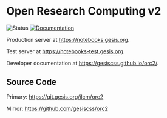 # Open Research Computing v2

![Status](https://github.com/gesiscss/orc2-status-bot/actions/workflows/status-verification.yml/badge.svg) [![Documentation](https://github.com/gesiscss/orc2/actions/workflows/quarto.yml/badge.svg)](https://gesiscss.github.io/orc2/)

Production server at <https://notebooks.gesis.org>.

Test server at <https://notebooks-test.gesis.org>.

Developer documentation at <https://gesiscss.github.io/orc2/>.

## Source Code

Primary: https://git.gesis.org/ilcm/orc2

Mirror: https://github.com/gesiscss/orc2
